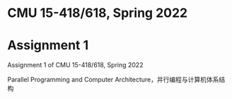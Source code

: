 # CMU 15-418/618, Spring 2022

# Assignment 1

Assignment 1 of CMU 15-418/618, Spring 2022

Parallel Programming and Computer Architecture，并行编程与计算机体系结构








